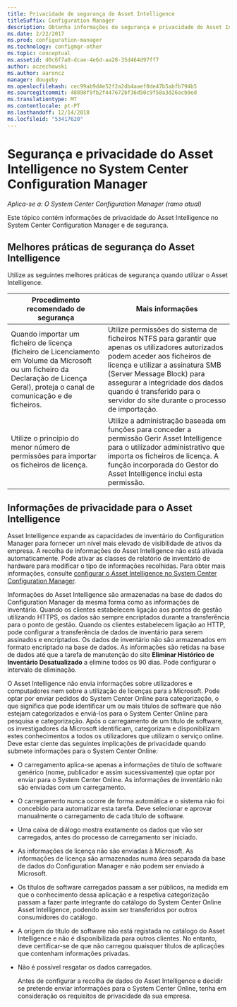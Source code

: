 ```yaml
---
title: Privacidade de segurança do Asset Intelligence
titleSuffix: Configuration Manager
description: Obtenha informações de segurança e privacidade do Asset Intelligence no System Center Configuration Manager.
ms.date: 2/22/2017
ms.prod: configuration-manager
ms.technology: configmgr-other
ms.topic: conceptual
ms.assetid: d0c6f7a0-dcae-4e6d-aa28-35d464d97ff7
author: aczechowski
ms.author: aaroncz
manager: dougeby
ms.openlocfilehash: cec99ab9d4e52f2a2db4aaef0de47b5abfb794b5
ms.sourcegitcommit: 48098f9fb2f447672bf36d50c9f58a3d26acb9ed
ms.translationtype: MT
ms.contentlocale: pt-PT
ms.lasthandoff: 12/14/2018
ms.locfileid: "53417620"
---
```

# <a name="security-and-privacy-for-asset-intelligence-in-system-center-configuration-manager"></a>Segurança e privacidade do Asset Intelligence no System Center Configuration Manager

*Aplica-se a: O System Center Configuration Manager (ramo atual)*

Este tópico contém informações de privacidade do Asset Intelligence no System Center Configuration Manager e de segurança.  

##  <a name="BKMK_Security_AI"></a> Melhores práticas de segurança do Asset Intelligence  
 Utilize as seguintes melhores práticas de segurança quando utilizar o Asset Intelligence.  

|Procedimento recomendado de segurança|Mais informações|  
|----------------------------|----------------------|  
|Quando importar um ficheiro de licença (ficheiro de Licenciamento em Volume da Microsoft ou um ficheiro da Declaração de Licença Geral), proteja o canal de comunicação e de ficheiros.|Utilize permissões do sistema de ficheiros NTFS para garantir que apenas os utilizadores autorizados podem aceder aos ficheiros de licença e utilizar a assinatura SMB (Server Message Block) para assegurar a integridade dos dados quando é transferido para o servidor do site durante o processo de importação.|  
|Utilize o princípio do menor número de permissões para importar os ficheiros de licença.|Utilize a administração baseada em funções para conceder a permissão Gerir Asset Intelligence para o utilizador administrativo que importa os ficheiros de licença. A função incorporada do Gestor do Asset Intelligence inclui esta permissão.|  

##  <a name="BKMK_Privacy_HardwareInventory"></a> Informações de privacidade para o Asset Intelligence  
 Asset Intelligence expande as capacidades de inventário do Configuration Manager para fornecer um nível mais elevado de visibilidade de ativos da empresa. A recolha de informações do Asset Intelligence não está ativada automaticamente. Pode ativar as classes de relatório de inventário de hardware para modificar o tipo de informações recolhidas. Para obter mais informações, consulte [configurar o Asset Intelligence no System Center Configuration Manager](../../../../core/clients/manage/asset-intelligence/configuring-asset-intelligence.md).  

 Informações do Asset Intelligence são armazenadas na base de dados do Configuration Manager da mesma forma como as informações de inventário. Quando os clientes estabelecem ligação aos pontos de gestão utilizando HTTPS, os dados são sempre encriptados durante a transferência para o ponto de gestão. Quando os clientes estabelecem ligação ao HTTP, pode configurar a transferência de dados de inventário para serem assinados e encriptados. Os dados de inventário não são armazenados em formato encriptado na base de dados. As informações são retidas na base de dados até que a tarefa de manutenção do site **Eliminar Histórico de Inventário Desatualizado** a elimine todos os 90 dias. Pode configurar o intervalo de eliminação.  

 O Asset Intelligence não envia informações sobre utilizadores e computadores nem sobre a utilização de licenças para a Microsoft. Pode optar por enviar pedidos do System Center Online para categorização, o que significa que pode identificar um ou mais títulos de software que não estejam categorizados e enviá-los para o System Center Online para pesquisa e categorização. Após o carregamento de um título de software, os investigadores da Microsoft identificam, categorizam e disponibilizam estes conhecimentos a todos os utilizadores que utilizam o serviço online. Deve estar ciente das seguintes implicações de privacidade quando submete informações para o System Center Online:  

- O carregamento aplica-se apenas a informações de título de software genérico (nome, publicador e assim sucessivamente) que optar por enviar para o System Center Online. As informações de inventário não são enviadas com um carregamento.  

- O carregamento nunca ocorre de forma automática e o sistema não foi concebido para automatizar esta tarefa. Deve selecionar e aprovar manualmente o carregamento de cada título de software.  

- Uma caixa de diálogo mostra exatamente os dados que vão ser carregados, antes do processo de carregamento ser iniciado.  

- As informações de licença não são enviadas à Microsoft. As informações de licença são armazenadas numa área separada da base de dados do Configuration Manager e não podem ser enviado à Microsoft.  

- Os títulos de software carregados passam a ser públicos, na medida em que o conhecimento dessa aplicação e a respetiva categorização passam a fazer parte integrante do catálogo do System Center Online Asset Intelligence, podendo assim ser transferidos por outros consumidores do catálogo.  

- A origem do título de software não está registada no catálogo do Asset Intelligence e não é disponibilizada para outros clientes. No entanto, deve certificar-se de que não carregou quaisquer títulos de aplicações que contenham informações privadas.  

- Não é possível resgatar os dados carregados.  

  Antes de configurar a recolha de dados do Asset Intelligence e decidir se pretende enviar informações para o System Center Online, tenha em consideração os requisitos de privacidade da sua empresa.  
